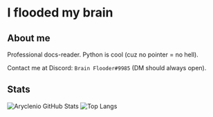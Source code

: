 # I flooded my brain
## About me
Professional docs-reader. Python is cool (cuz no pointer = no hell).

Contact me at Discord: `Brain Flooder#9985` (DM should always open).
## Stats
![Aryclenio GitHub Stats](https://github-readme-stats.vercel.app/api?username=brain-flooder&show_icons=true)
![Top Langs](https://github-readme-stats.vercel.app/api/top-langs/?username=brain-flooder&layout=compact&langs_count=10)
